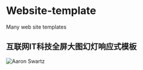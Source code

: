 # Website-template
Many web site templates
## 互联网IT科技全屏大图幻灯响应式模板
![Aaron Swartz](https://github.com/wzc570738205/Website-template/raw/master/%E5%93%8D%E5%BA%94%E6%A8%A1%E6%9D%BF/%E4%BA%92%E8%81%94%E7%BD%91IT%E7%A7%91%E6%8A%80%E5%85%A8%E5%B1%8F%E5%A4%A7%E5%9B%BE%E5%B9%BB%E7%81%AF%E5%93%8D%E5%BA%94%E5%BC%8F%E6%A8%A1%E6%9D%BF/img/%E9%A2%84%E8%A7%88%E5%9B%BE.png)
